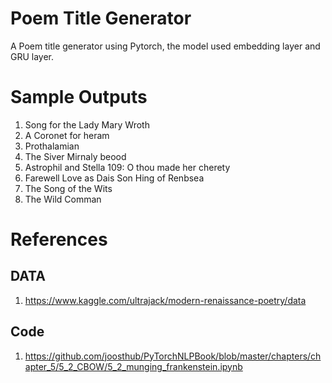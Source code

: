 # Poem Title Generator

A Poem title generator using Pytorch, the model used embedding layer and GRU layer.

# Sample Outputs

1. Song for the Lady Mary Wroth
1. A Coronet for heram
1. Prothalamian
1. The Siver Mirnaly beood
1. Astrophil and Stella 109: O thou made her cherety
1. Farewell Love as Dais Son Hing of Renbsea
1. The Song of the Wits
1. The Wild Comman

# References

## DATA
1. https://www.kaggle.com/ultrajack/modern-renaissance-poetry/data

## Code
1. https://github.com/joosthub/PyTorchNLPBook/blob/master/chapters/chapter_5/5_2_CBOW/5_2_munging_frankenstein.ipynb

